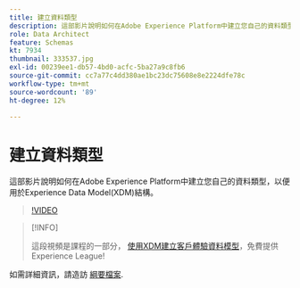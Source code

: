 ```yaml
---
title: 建立資料類型
description: 這部影片說明如何在Adobe Experience Platform中建立您自己的資料類型，以便用於Experience Data Model(XDM)結構。
role: Data Architect
feature: Schemas
kt: 7934
thumbnail: 333537.jpg
exl-id: 00239ee1-db57-4bd0-acfc-5ba27a9c8fb6
source-git-commit: cc7a77c4dd380ae1bc23dc75608e8e2224dfe78c
workflow-type: tm+mt
source-wordcount: '89'
ht-degree: 12%

---
```


# 建立資料類型

這部影片說明如何在Adobe Experience Platform中建立您自己的資料類型，以便用於Experience Data Model(XDM)結構。

>[!VIDEO](https://video.tv.adobe.com/v/333537?quality=12&learn=on)

>[!INFO]
>
> 這段視頻是課程的一部分， [使用XDM建立客戶體驗資料模型](https://experienceleague.adobe.com/?recommended=ExperiencePlatform-D-1-2021.1.xdm)，免費提供Experience League!

如需詳細資訊，請造訪 [綱要檔案](https://experienceleague.adobe.com/docs/experience-platform/xdm/home.html?lang=zh-Hant).
